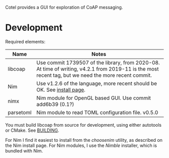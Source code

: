 Cotel provides a GUI for exploration of CoAP messaging.

# Development

Required elements:

|Name   |Notes
|-----------|---------|
|libcoap| Use commit 1739507 of the library, from 2020-08. At time of writing, v4.2.1 from 2019-11 is the most recent tag, but we need the more recent commit.|
|Nim    | Use v1.2.6 of the language, more recent should be OK. See [install page](https://nim-lang.org/install.html).|
|nimx   | Nim module for OpenGL based GUI. Use commit add6b39 (0.1?)|
|parsetoml| Nim module to read TOML configuration file. v0.5.0|

You must build libcoap from source for development, using either autotools or CMake. See [BUILDING](https://github.com/obgm/libcoap/blob/1739507a1eee6f8831ca7221adaa8d5413527b7f/BUILDING).

For Nim I find it easiest to install from the *choosenim* utility, as described on the Nim install page. For Nim modules, I use the *Nimble* installer, which is bundled with Nim.
